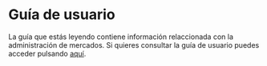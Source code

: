 # Guía de usuario
La guía que estás leyendo contiene información relaccionada con la administración de mercados. Si quieres consultar la 
guía de usuario puedes acceder pulsando [aquí](/docs/user/).